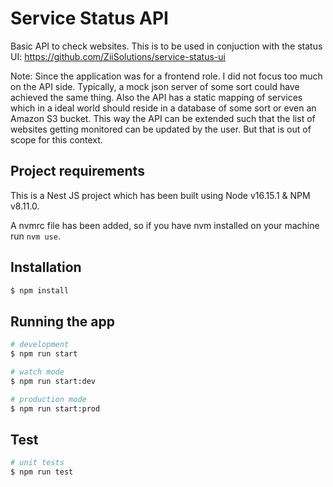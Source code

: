 # Service Status API

Basic API to check websites. This is to be used in conjuction with the status UI:
https://github.com/ZiiSolutions/service-status-ui

Note: Since the application was for a frontend role. I did not focus too much on the API side.
Typically, a mock json server of some sort could have achieved the same thing. Also the API
has a static mapping of services which in a ideal world should reside in a database of some sort
or even an Amazon S3 bucket. This way the API can be extended such that the list of websites
getting monitored can be updated by the user. But that is out of scope for this context.

## Project requirements

This is a Nest JS project which has been built using Node v16.15.1 & NPM v8.11.0.

A nvmrc file has been added, so if you have nvm installed on your machine run `nvm use`.

## Installation

```bash
$ npm install
```

## Running the app

```bash
# development
$ npm run start

# watch mode
$ npm run start:dev

# production mode
$ npm run start:prod
```

## Test

```bash
# unit tests
$ npm run test
```
